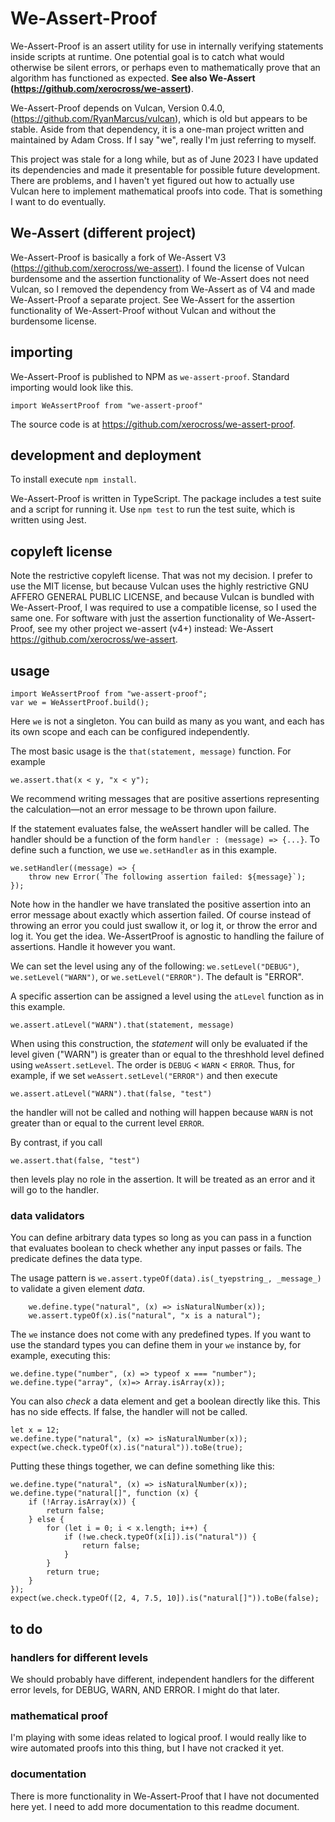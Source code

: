 # We-Assert-Proof

We-Assert-Proof is an assert utility for use in internally verifying statements inside scripts at runtime. One potential goal is to catch what would otherwise be silent errors, or perhaps even
to mathematically prove that an algorithm has functioned as expected. **See also We-Assert (https://github.com/xerocross/we-assert)**.

We-Assert-Proof depends on Vulcan, Version 0.4.0, (https://github.com/RyanMarcus/vulcan), which is old but appears to be stable. Aside from that dependency, it is a one-man project written and maintained by Adam Cross. If I say "we", really I'm just referring to myself.

This project was stale for a long while, but as of June 2023 I have updated its dependencies and made it presentable for possible future development. There are problems, and I haven't yet figured out how to actually use Vulcan here to implement mathematical proofs into code. That is something I want to do eventually.

## We-Assert (different project)

We-Assert-Proof is basically a fork of We-Assert V3 (https://github.com/xerocross/we-assert). I found the license of Vulcan burdensome and the assertion functionality of We-Assert does not need Vulcan, so I removed the dependency from We-Assert as of V4 and made We-Assert-Proof a separate project. See We-Assert for the assertion functionality of We-Assert-Proof without Vulcan and without the burdensome license.

## importing

We-Assert-Proof is published to NPM as `we-assert-proof`. Standard importing would look like this.
```
import WeAssertProof from "we-assert-proof"
```

The source code is at https://github.com/xerocross/we-assert-proof.

## development and deployment

To install execute `npm install`.

We-Assert-Proof is written in TypeScript. The package includes a test suite and a script for running it. Use `npm test` to run the test suite, which is written using Jest.

## copyleft license

Note the restrictive copyleft license. That was not my decision. I prefer to use the MIT license, but because Vulcan uses the highly restrictive GNU AFFERO GENERAL PUBLIC LICENSE, and because Vulcan is bundled with We-Assert-Proof, I was required to use a compatible license, so I used the same one. For software with just the assertion functionality of We-Assert-Proof, see my other project we-assert (v4+) instead: We-Assert https://github.com/xerocross/we-assert.

## usage


```
import WeAssertProof from "we-assert-proof";
var we = WeAssertProof.build();
```
Here ``we`` is not a singleton.  You can build as many as you want, and each has its own scope and each can be configured independently.

The most basic usage is the `that(statement, message)` function.  For example
```
we.assert.that(x < y, "x < y");
```
We recommend writing messages that are positive assertions representing the calculation&mdash;not an error message to be thrown upon failure.

If the statement evaluates false, the weAssert handler will be called.  The handler should be a function of the form `handler : (message) => {...}`.  To define such a function, we use `we.setHandler` as in this example.
```
we.setHandler((message) => {
    throw new Error(`The following assertion failed: ${message}`);
});
```
Note how in the handler we have translated the positive assertion into an error message about exactly which assertion failed.  Of course instead of throwing an error you could just swallow it, or log it, or throw the error and log it.  You get the idea.  We-AssertProof is agnostic to handling the failure of assertions.  Handle it however you want.   

We can set the level using any of the following:
`we.setLevel("DEBUG")`, `we.setLevel("WARN")`, or  `we.setLevel("ERROR")`.  The default is "ERROR".  

A specific assertion can be assigned a level using the `atLevel` function as in this example.
```
we.assert.atLevel("WARN").that(statement, message)
```
When using this construction, the *statement* will only be evaluated if the level given ("WARN") is greater than or equal to the threshhold level defined using `weAssert.setLevel`.  The order is `DEBUG` < `WARN` < `ERROR`.  Thus, for example, if we set `weAssert.setLevel("ERROR")` and then execute
```
we.assert.atLevel("WARN").that(false, "test")
```
the handler will not be called and nothing will happen because `WARN` is not greater than or equal to the current level `ERROR`.

By contrast, if you call
```
we.assert.that(false, "test")
```
then levels play no role in the assertion.  It will be treated as an error and it will go to the handler.

### data validators

You can define arbitrary data types so long as you can pass in a function that evaluates boolean to check whether any input passes or fails. The predicate defines the data type.

The usage pattern is ``we.assert.typeOf(data).is(_tyepstring_, _message_)`` to validate a given element _data_.

```
    we.define.type("natural", (x) => isNaturalNumber(x));
    we.assert.typeOf(x).is("natural", "x is a natural");
```
The ```we``` instance does not come with any predefined types.  If you want to use the standard types you can define them in your ``we`` instance by, for example, executing this:

```we.define.type("number", (x) => typeof x === "number");```
```we.define.type("array", (x)=> Array.isArray(x));```

You can also _check_ a data element and get a boolean directly like this.  This has no side effects. If false, the handler will not be called.
```
let x = 12;
we.define.type("natural", (x) => isNaturalNumber(x));
expect(we.check.typeOf(x).is("natural")).toBe(true);
```

Putting these things together, we can define something like this:

```
we.define.type("natural", (x) => isNaturalNumber(x));
we.define.type("natural[]", function (x) {
    if (!Array.isArray(x)) {
        return false;
    } else {
        for (let i = 0; i < x.length; i++) {
            if (!we.check.typeOf(x[i]).is("natural")) {
                return false;
            }
        }
        return true;
    }
});
expect(we.check.typeOf([2, 4, 7.5, 10]).is("natural[]")).toBe(false);
```

## to do

### handlers for different levels

We should probably have different, independent handlers for the different error levels, for DEBUG, WARN, AND ERROR. I might do that later.

### mathematical proof


I'm playing with some ideas related to logical proof. I would really like to wire automated proofs into this thing, but I have not cracked it yet.

### documentation

There is more functionality in We-Assert-Proof that I have not documented here yet. I need to add more documentation to this readme document.
